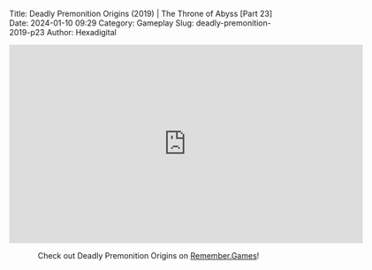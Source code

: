 Title: Deadly Premonition Origins (2019) | The Throne of Abyss [Part 23]
Date: 2024-01-10 09:29
Category: Gameplay
Slug: deadly-premonition-2019-p23
Author: Hexadigital

<center><iframe src="https://www.youtube.com/embed/JXklxNWrbv8?feature=oembed" allow="accelerometer; autoplay; encrypted-media; gyroscope; picture-in-picture" width="640" height="360" frameborder="0"></iframe>

Check out Deadly Premonition Origins on [Remember.Games](https://remember.games/game/3549/deadly-premonition-origins/)!</center>